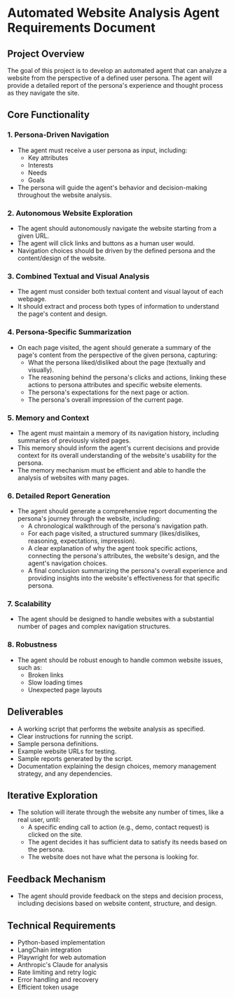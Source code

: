 # Automated Website Analysis Agent Requirements Document

## Project Overview
The goal of this project is to develop an automated agent that can analyze a website from the perspective of a defined user persona. The agent will provide a detailed report of the persona's experience and thought process as they navigate the site.

## Core Functionality

### 1. Persona-Driven Navigation
- The agent must receive a user persona as input, including:
  - Key attributes
  - Interests
  - Needs
  - Goals
- The persona will guide the agent's behavior and decision-making throughout the website analysis.

### 2. Autonomous Website Exploration
- The agent should autonomously navigate the website starting from a given URL.
- The agent will click links and buttons as a human user would.
- Navigation choices should be driven by the defined persona and the content/design of the website.

### 3. Combined Textual and Visual Analysis
- The agent must consider both textual content and visual layout of each webpage.
- It should extract and process both types of information to understand the page's content and design.

### 4. Persona-Specific Summarization
- On each page visited, the agent should generate a summary of the page's content from the perspective of the given persona, capturing:
  - What the persona liked/disliked about the page (textually and visually).
  - The reasoning behind the persona's clicks and actions, linking these actions to persona attributes and specific website elements.
  - The persona's expectations for the next page or action.
  - The persona's overall impression of the current page.

### 5. Memory and Context
- The agent must maintain a memory of its navigation history, including summaries of previously visited pages.
- This memory should inform the agent's current decisions and provide context for its overall understanding of the website's usability for the persona.
- The memory mechanism must be efficient and able to handle the analysis of websites with many pages.

### 6. Detailed Report Generation
- The agent should generate a comprehensive report documenting the persona's journey through the website, including:
  - A chronological walkthrough of the persona's navigation path.
  - For each page visited, a structured summary (likes/dislikes, reasoning, expectations, impression).
  - A clear explanation of why the agent took specific actions, connecting the persona's attributes, the website's design, and the agent's navigation choices.
  - A final conclusion summarizing the persona's overall experience and providing insights into the website's effectiveness for that specific persona.

### 7. Scalability
- The agent should be designed to handle websites with a substantial number of pages and complex navigation structures.

### 8. Robustness
- The agent should be robust enough to handle common website issues, such as:
  - Broken links
  - Slow loading times
  - Unexpected page layouts

## Deliverables
- A working script that performs the website analysis as specified.
- Clear instructions for running the script.
- Sample persona definitions.
- Example website URLs for testing.
- Sample reports generated by the script.
- Documentation explaining the design choices, memory management strategy, and any dependencies.

## Iterative Exploration
- The solution will iterate through the website any number of times, like a real user, until:
  - A specific ending call to action (e.g., demo, contact request) is clicked on the site.
  - The agent decides it has sufficient data to satisfy its needs based on the persona.
  - The website does not have what the persona is looking for.

## Feedback Mechanism
- The agent should provide feedback on the steps and decision process, including decisions based on website content, structure, and design.

## Technical Requirements
- Python-based implementation
- LangChain integration
- Playwright for web automation
- Anthropic's Claude for analysis
- Rate limiting and retry logic
- Error handling and recovery
- Efficient token usage 